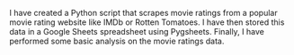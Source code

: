I have created a Python script that scrapes movie ratings from a popular movie rating website like IMDb or Rotten Tomatoes.
I have then stored this data in a Google Sheets spreadsheet using Pygsheets. 
Finally, I have performed some basic analysis on the movie ratings data.